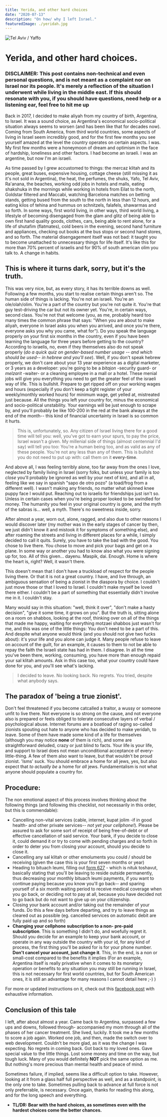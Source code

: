 ```yaml
---
title: Yerida, and other hard choices
date: "2020-07-13"
description: "On how/ why I left Israel."
featuredImage: ./yeridah.jpg
---
```


![Tel Aviv / Yaffo]('./yeridah.jpg')

# Yerida, and other hard choices.

### DISCLAIMER: This post contains non-technical and even personal questions, and is not meant as a complaint nor on Israel nor its people. It's merely a reflection of the situation I underwent while living in the middle east. If this should resonate with you, if you should have questions, need help or a listening ear, feel free to hit me up

Back in 2017, I decided to make aliyah from my country of birth, Argentina, to Israel. It was a sound choice, as Argentina's economical socio-political situation always seems to worsen (and has been like that for decades now). Coming from South America, from third world countries, some aspects of living in Israel seem incredibly good, and for the first few months you see yourself amazed at the level the country operates on certain aspects. I was.
My first few months were a honeymoon of dream and optimism in the face of hardship, loneliness and other factors. I had become an israeli.
I was an argentine, but now I'm an israeli.

As time passed by I grew accustomed to things: the mercaz klitah and its people, great buses, expensive housing, cottage cheese (still missing it as it's not sold in Argentina), the heat, the perfumes, the shuks, Yafo, Tel Aviv, Ra'anana, the beaches, working odd jobs in hotels and malls, eating shakshuka in the mornings while working in hotels from Eilat to the north, Goldstar filtered and Maccabi, watching Barcelona matches on betting stands, getting bused from the south to the north in less than 12 hours, and eating kilos of tehina and hummus on schnitzels, falafels, shawarmas and so forth. In some ways, first world living, in other ways, third world living, a lifestyle of becoming disengaged from the glam and glitz of being able to own first hand quality goods, clothes, cars, being able to rent alone, for a life of shutafim (flatmates), cold beers in the evening, second hand furniture and appliances, checking out books at the bus stops or second hand stores, and so forth. The material disengagement itself was not bad: it taught you to become unattached to unnecessary things for life itself. It's like this for more than 70% percent of israelis and for 90% of south american olim you talk to. A change in habits.

## This is where it turns dark, sorry, but it's the truth.

This was very nice, but, as every story, it has its terrible downs as well. Following a few months, you start to realise certain things aren't so. The human side of things is lacking. You're not an israeli. You're an ole/olah/olim. You're a part of the country but you're not quite it. You're that guy test-driving the car but not its owner yet. You're, in certain ways, second class. You're not that welcome (you, as me, probably heard too many times the common phrase that says: "When you are about to make aliyah, everyone in Israel asks you when you arrived, and once you're there, everyone asks you why you came, what for"). Do you speak the language properly on your first six months in the country, even if you have been learning the language for three years before getting to the country? According to israelis, no, even if they themselves also do not speak properly (_do a quick quiz on gender-based number usage -- and which should be used-- in hebrew and you'll see_).
Well, if you don't speak hebrew properly, we don't care about your 13 year experience as a digital marketer, or 3 years as a developer: you're going to be a _bitajon_ -security guard- or _melzarit_ -waiter- or a cleaning employee in a mall or a hotel. These menial jobs will give you everything you need to get the greater feel of the israeli way of life. This is bullshit. Prepare to get ripped off on your working wages and hours (especially if you don't keep a tight register of your weekly/monthly worked hours) for minimum wage, get yelled at, mistreated just because. All the things you left your country for, minus the economical and socio-political unstability. Your earnings will be just enough to scrape by, and you'll probably be like 100-200 in the red at the bank always at the end of the month-- this kind of financial uncertainty in Israel is so common it hurts.

> This is, unfortunately, so. Any citizen of Israel living there for a good time will tell you: well, you've got to earn your spurs, to pay the price,
> Israel wasn't a given. My millenial side of things (almost centennial I'd say) will tell you too: You're a human being too, and as valid as any of
> these people. You're not any less than any of them. This is bullshit you do not need to put up with: call them on it **every-time**.

And above all, I was feeling terribly alone, too far away from the ones I love, neglected by family living in Israel (sorry folks, but unless your family is _too close_ you'll probably be ignored as well by your next of kin), and all in all, feeling like we say in spanish "sapo de otro pozo" (a toad/frog from a different well). I wasn't making any friends, no matter what skinned knee puppy face I would put. Reaching out to israelis for friendships just isn't so. Unless in certain cases when you're being proper looked to be swindled for money. The humanity you feel in your original country is gone, and the myth of the sabras is... well, a myth. There's no sweetness inside, sorry.

After almost a year, worn out, alone, ragged, and also due to other reasons I would discover later (my mother was in the early stages of cancer by then, we just didn't know it and mistook it for symptoms of something else), and after roaming the streets and living in different places for a while, I simply decided to call it quits. Surely, you have to take the bad with the good. You chose to live there. You chose to move and pick your bags and get on a plane. In some way or another you had to know also what you were signing up for, too. All of this given... dayenu. Maspik, dai. Enough.
Home is where the heart is, right? Well, it wasn't there.

This doesn't mean that I don't have a truckload of respect for the people living there. Or that it is not a great country. I have, and live through, an ambiguous sensation of being a zionist in the diaspora by choice. I couldn't just move those or that I loved to Israel. I couldn't make myself be loved there either. I couldn't be a part of something that essentially didn't involve me in it. I couldn't stay.

Many would say in this situation: "well, think it over", "don't make a hasty decision", "give it some time, it grows on you". But the truth is, sitting alone on a room on shabbos, looking at the roof, thinking over on all of the things that made me happy, waiting for everything motzaei shabbos just wasn't for me, and this was one of the little things: You don't need to be a part of this. And despite what anyone would think (and you should not give two fucks about): it's your life and you alone can judge it. Many people refuse to leave on account of the guilt, for an example, it causes to them to not be able to repay the faith the Israeli state has had in them. I disagree. In all the time you've been there, working, consuming, you have more than enough repaid your sal klitah amounts. Ask in this case too, what your country could have done for you, and you'll see what's lacking.

> I decided to leave. No looking back. No regrets. You tried, despite what anybody says.

## The paradox of 'being a true zionist'.

Don't feel threatened if you become catcalled a traitor, a wussy or someone unfit to live there. Not everyone is so strong on the cause, and not everyone also is prepared or feels obliged to tolerate consecutive layers of verbal / psychological abuse. Internet forums are a boatload of raging so-called zionists spouting out hate to anyone who has decided to make yeridah, to leave. Some of them have made some kind of a life for themselves (although you may notice **none** of them is rich), and some are straightforward deluded, crazy or just blind to facts. Your life is your life, and support to Israel does not mean unconditional acceptance of every-little-thing. A few of them also want to leave, but that wouldn't be proud zionist.
'Isms' suck. You should embrace a home for all jews, yes, but also expect that _to actually be_ a home for _all_ jews. Fundamentalism is not what anyone should populate a country for.

## Procedure:

The non emotional aspect of this process involves thinking about the following things (and following this checklist, not necessarily in this order, but this is commendable):

- Cancelling non-vital services (cable, internet, kupat jolim -if in good health- and other private services-- _not yet your cellphone!_). Please be assured to ask for some sort of receipt of being free-of-debt or of effective cancellation of said service. Your bank, if you decide to close it, could demand it or try to come with pending charges and so forth in order to deter you from closing your account, should you decide to close it.
- Cancelling any sal klitah or other emoluments you could / should be receiving (given the case this is your first seven months or year)
- Heading to bituach leumi, filling out [form 627](https://www.btl.gov.il/English%20Homepage/About/Forms%20Authorization/Forms/Insurance%20and%20Collection/Pages/627%20-%20Questionnaire%20for%20Determination%20of%20Citizenship%20for%20People%20Abroad.aspx?fbclid=IwAR22p2fYN7di_kmv8TznUbPeuGyXV-uSKbhKWuMmIQmw-ThN-4DwOHYNkDM) - which is nituk toshavut, basically stating that you'll be leaving to reside outside permanently, thus decreasing your monthly bituach leumi payments, if you want to continue paying because you know you'll go back-- and sparing yourself of a six month waiting period to receive medical coverage when you go back, or deciding not to pay at all, because you have decided not to go back but do not want to give up on your citizenship.
- Closing your bank account and/or taking out the remainder of your funds. Do this a few days before departing, and try to leave things as cleared out as possible (eg. cancelled services on automatic debit are fully paid up and so forth)
- **Changing your cellphone subscription to a non- pre-paid subscription**. This is something I didn't do, and woefully regret it. Should you decide for an example to keep your bank account, or operate in any way outside the country with your id, for any kind of process, the first thing you'll be asked for is for your phone number. **Don't cancel your account, just change it**. This, in the end, is a non or small-cost compared to the benefits it implies (For an example, Argentina itself is really privative when it comes to its monetary operation or benefits to any situation you may still be running in Israel, this is not necessary for first world countries, but for South American ones, it is still an advantage for many reasons I cannot detail here ;-) )

For more or updated instructions on it, check out this [facebook post](https://www.facebook.com/notes/leaving-israel-the-official-yerida-group-for-people-who-want-to-gtfo/leaving-israel-a-step-by-step-checklist/2274454212822386/) with exhaustive information.

## Conclusion of this tale

I left, after about almost a year. Came back to Argentina, surpassed a few ups and downs, followed through- accompanied my mom through all of the phases of her cancer treatment. She lived, luckily. It took me a few months to score a job again. Worked one job, and then, made the switch over to web development. Couldn't be more glad, as it was the change I was expecting. No regrets in coming back. Got back to my loved ones. Gave special value to the little things. Lost some money and time on the way, but tough luck. Many of you would definitely **NOT** pick the same option as me.
But nothing's more precious than mental health and peace of mind.

Sometimes failure, if implied, seems like a difficult option to take. However, looking at it from a glass half full perspective as well, and as a standpoint, is the only one to take. Sometimes pulling back to advance at full force is not only preferrable, is necessary. Once again, thanks for reading this along, and for the long speech and everything.

- **TL/DR: Bear with the hard choices, as sometimes even with the hardest choices come the better chances.**
